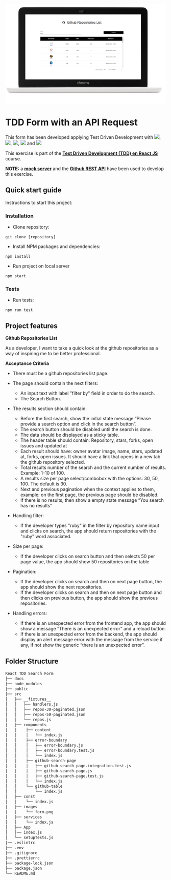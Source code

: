 ![Form](./src/images/form.png)

# **TDD Form with an API Request**

This form has been developed applying Test Driven Development with
[<img src = "https://img.shields.io/badge/-React-61DAFB?style=flat&logo=react&logoColor=black">](https://es.reactjs.org/),
[<img src = "https://img.shields.io/badge/-Jest-C21325?style=flat&logo=jest&logoColor=white">](https://jestjs.io/),
[<img src = "https://img.shields.io/badge/-Testing_Library-E33332?style=flat&logo=testing-library&logoColor=white">](https://testing-library.com/),
[<img src = "https://img.shields.io/badge/-Mock_Service_Worker-E95420">](https://mswjs.io/)
and
[<img src = "https://img.shields.io/badge/-Material_UI-0081CB?style=flat&logo=material-ui&logoColor=white">](https://material-ui.com/)

This exercise is part of the
[**Test Driven Development (TDD) en React JS**](https://www.udemy.com/course/tdd-react-js/?referralCode=F40803D2C4D2934AB038)
course.

**NOTE:** a [**mock server**](https://mswjs.io/) and the
[**Github REST API**](https://docs.github.com/en/rest/overview/resources-in-the-rest-api) have been used to develop this exercise.

## **Quick start guide**

Instructions to start this project:

### Installation

- Clone repository:

```
git clone [repository]
```

- Install NPM packages and dependencies:

```
npm install
```

- Run project on local server

```
npm start
```

### Tests

- Run tests:

```
npm run test
```

## **Project features**

**Github Repositories List**

As a developer, I want to take a quick look at the github repositories as a way
of inspiring me to be better professional.

**Acceptance Criteria**

- There must be a github repositories list page.

- The page should contain the next filters:

  - An input text with label "filter by" field in order to do the search.
  - The Search Button.

- The results section should contain:
  - Before the first search, show the initial state message “Please provide a
    search option and click in the search button”.
  - The search button should be disabled until the search is done.
  - The data should be displayed as a sticky table.
  - The header table should contain: Repository, stars, forks, open issues and
    updated at
  - Each result should have: owner avatar image, name, stars, updated at, forks,
    open issues. It should have a link that opens in a new tab the github
    repository selected.
  - Total results number of the search and the current number of results.
    Example: 1-10 of 100.
  - A results size per page select/combobox with the options: 30, 50, 100. The
    default is 30.
  - Next and previous pagination when the context applies to them, example: on
    the first page, the previous page should be disabled.
  - If there is no results, then show a empty state message “You search has no
    results”
- Handling filter:
  - If the developer types "ruby" in the filter by repository name input and
    clicks on search, the app should return repositories with the "ruby" word
    associated.
- Size per page:
  - If the developer clicks on search button and then selects 50 per page value,
    the app should show 50 repositories on the table
- Pagination:
  - If the developer clicks on search and then on next page button, the app
    should show the next repositories.
  - If the developer clicks on search and then on next page button and then
    clicks on previous button, the app should show the previous repositories.
- Handling errors:
  - If there is an unexpected error from the frontend app, the app should show a
    message “There is an unexpected error” and a reload button.
  - If there is an unexpected error from the backend, the app should display an
    alert message error with the message from the service if any, if not show
    the generic “there is an unexpected error”.

## **Folder Structure**

```
React TDD Search Form
├── docs
├── node_modules
├── public
├── src
│   ├── __fixtures__
│   │   ├── handlers.js
│   │   ├── repos-30-paginated.json
│   │   ├── repos-50-paginated.json
│   │   └── repos.js
│   ├── components
│   │    ├── content
│   │    │   └── index.js
│   │    ├── error-boundary
│   │    │   ├── error-boundary.js
│   │    │   ├── error-boundary.test.js
│   │    │   └── index.js
│   │    ├── github-search-page
│   │    │   ├── github-search-page.integration.test.js
│   │    │   ├── github-search-page.js
│   │    │   ├── github-search-page.test.js
│   │    │   └── index.js
│   │    └── github-table
│   │        └── index.js
│   ├── const
│   │    └── index.js
│   ├── images
│   │    └── form.png
│   ├── services
│   │    └── index.js
│   ├── App
│   │── index.js
│   └── setupTests.js
|── .eslintrc
├── .env
├── .gitignore
├── .prettierrc
├── package-lock.json
├── package.json
└── README.md
```
